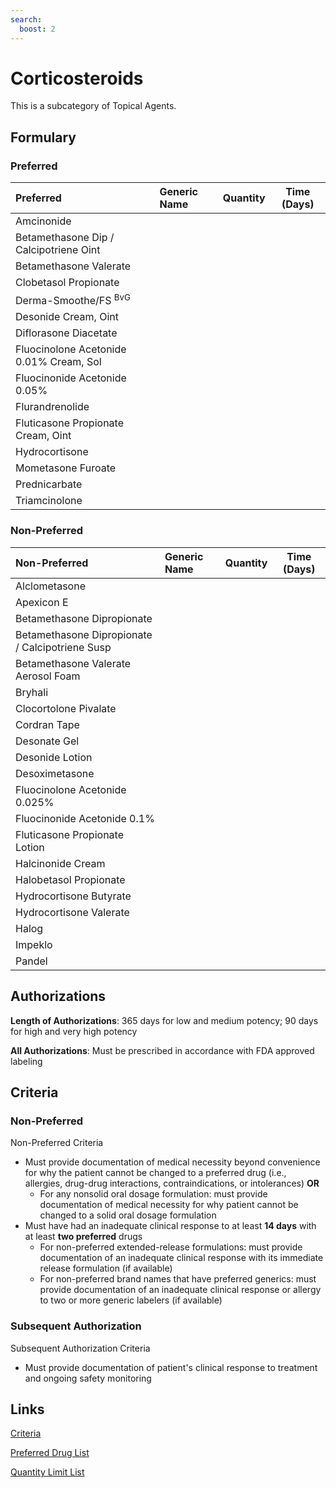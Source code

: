```yaml
---
search:
  boost: 2 
---
```


# Corticosteroids

This is a subcategory of Topical Agents.

## Formulary

### Preferred

| Preferred                               | Generic Name | Quantity | Time (Days) |
| :-------------------------------------- | :----------- | :------: | :---------: |
| Amcinonide                              |              |          |             |
| Betamethasone Dip / Calcipotriene Oint  |              |          |             |
| Betamethasone Valerate                  |              |          |             |
| Clobetasol Propionate                   |              |          |             |
| Derma-Smoothe/FS <sup>BvG</sup>         |              |          |             |
| Desonide Cream, Oint                    |              |          |             |
| Diflorasone Diacetate                   |              |          |             |
| Fluocinolone Acetonide 0.01% Cream, Sol |              |          |             |
| Fluocinonide Acetonide 0.05%            |              |          |             |
| Flurandrenolide                         |              |          |             |
| Fluticasone Propionate Cream, Oint      |              |          |             |
| Hydrocortisone                          |              |          |             |
| Mometasone Furoate                      |              |          |             |
| Prednicarbate                           |              |          |             |
| Triamcinolone                           |              |          |             |

### Non-Preferred

| Non-Preferred                                   | Generic Name | Quantity | Time (Days) |
| :---------------------------------------------- | :----------- | :------: | :---------: |
| Alclometasone                                   |              |          |             |
| Apexicon E                                      |              |          |             |
| Betamethasone Dipropionate                      |              |          |             |
| Betamethasone Dipropionate / Calcipotriene Susp |              |          |             |
| Betamethasone Valerate Aerosol Foam             |              |          |             |
| Bryhali                                         |              |          |             |
| Clocortolone Pivalate                           |              |          |             |
| Cordran Tape                                    |              |          |             |
| Desonate Gel                                    |              |          |             |
| Desonide Lotion                                 |              |          |             |
| Desoximetasone                                  |              |          |             |
| Fluocinolone Acetonide 0.025%                   |              |          |             |
| Fluocinonide Acetonide 0.1%                     |              |          |             |
| Fluticasone Propionate Lotion                   |              |          |             |
| Halcinonide Cream                               |              |          |             |
| Halobetasol Propionate                          |              |          |             |
| Hydrocortisone Butyrate                         |              |          |             |
| Hydrocortisone Valerate                         |              |          |             |
| Halog                                           |              |          |             |
| Impeklo                                         |              |          |             |
| Pandel                                          |              |          |             |

## Authorizations

**Length of Authorizations**: 365 days for low and medium potency; 90 days for high and very high potency

**All Authorizations**: Must be prescribed in accordance with FDA approved labeling

## Criteria

### Non-Preferred

Non-Preferred Criteria

- Must provide documentation of medical necessity beyond convenience for why the patient cannot be changed to a preferred drug (i.e., allergies, drug-drug interactions, contraindications, or intolerances) **OR**
    - For any nonsolid oral dosage formulation: must provide documentation of medical necessity for why patient cannot be changed to a solid oral dosage formulation
- Must have had an inadequate clinical response to at least **14 days** with at least **two preferred** drugs
    - For non-preferred extended-release formulations: must provide documentation of an inadequate clinical response with its immediate release formulation (if available)
    - For non-preferred brand names that have preferred generics: must provide documentation of an inadequate clinical response or allergy to two or more generic labelers (if available)

### Subsequent Authorization

Subsequent Authorization Criteria

- Must provide documentation of patient's clinical response to treatment and ongoing safety monitoring

## Links

[Criteria](https://pharmacy.medicaid.ohio.gov/sites/default/files/20230101_UPDL%20_Criteria_APPROVED.pdf#page=102)

[Preferred Drug List](https://pharmacy.medicaid.ohio.gov/sites/default/files/20230101_UPDL_APPROVED_12.13.22.pdf#page=32)

[Quantity Limit List](https://pharmacy.medicaid.ohio.gov/sites/default/files/20230101_Ohio_Medicaid_Quantity_Document_APPROVED.pdf)
